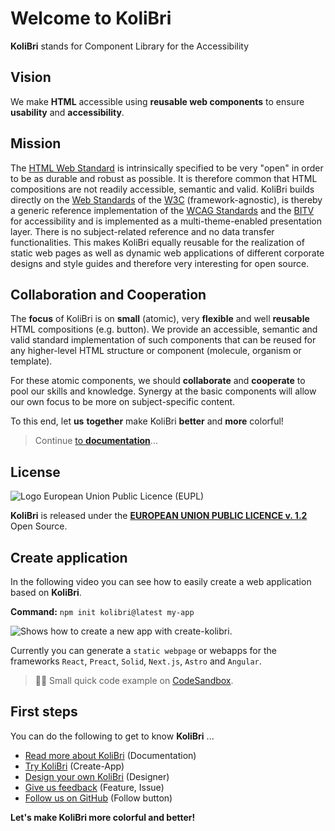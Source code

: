 # Welcome to KoliBri

**KoliBri** stands for Component Library for the Accessibility 

## Vision

We make **HTML** accessible using **reusable web components** to ensure **usability** and **accessibility**.

## Mission

The [HTML Web Standard](https://www.w3.org/html) is intrinsically specified to be very "open" in order to be as durable and robust as possible. It is therefore common that HTML compositions are not readily accessible, semantic and valid.
KoliBri builds directly on the [Web Standards](https://www.w3.org/standards/webdesign/) of the [W3C](https://www.w3.org) (framework-agnostic), is thereby a generic reference implementation of the [WCAG Standards](https://www.w3.org/WAI/standards-guidelines/wcag/) and the [BITV](https://www.bitvtest.de/bitv_test.html) for accessibility and is implemented as a multi-theme-enabled presentation layer. There is no subject-related reference and no data transfer functionalities. This makes KoliBri equally reusable for the realization of static web pages as well as dynamic web applications of different corporate designs and style guides and therefore very interesting for open source.

## Collaboration and Cooperation

The **focus** of KoliBri is on **small** (atomic), very **flexible** and well **reusable** HTML compositions (e.g. button). We provide an accessible, semantic and valid standard implementation of such components that can be reused for any higher-level HTML structure or component (molecule, organism or template).

For these atomic components, we should **collaborate** and **cooperate** to pool our skills and knowledge. Synergy at the basic components will allow our own focus to be more on subject-specific content.

To this end, let **us** **together** make KoliBri **better** and **more** colorful!

> Continue [to **documentation**](https://public-ui.github.io)...

## License

![Logo European Union Public Licence (EUPL)](https://joinup.ec.europa.eu/sites/default/files/styles/logo/public/collection/logo/2019-12/EUPL-logo-04%20%281%29.png?itok=4H40Q1GB)

**KoliBri** is released under the [**EUROPEAN UNION PUBLIC LICENCE v. 1.2**](https://joinup.ec.europa.eu/sites/default/files/custom-page/attachment/eupl_v1.2_de.pdf) Open Source.

## Create application

In the following video you can see how to easily create a web application based on **KoliBri**.

**Command:** `npm init kolibri@latest my-app`

![Shows how to create a new app with create-kolibri.](https://raw.githubusercontent.com/public-ui/.github/main/profile/create-kolibri.gif)

Currently you can generate a `static webpage` or webapps for the frameworks `React`, `Preact`, `Solid`, `Next.js`, `Astro` and `Angular`.

> 👨‍💻 Small quick code example on [CodeSandbox](https://codesandbox.io/s/inspiring-firefly-teqjmn).

## First steps

You can do the following to get to know **KoliBri** ...

- [Read more about KoliBri](https://public-ui.github.io) (Documentation)
- [Try KoliBri](https://public-ui.github.io/docs/get-started/erste-schritte) (Create-App)
- [Design your own KoliBri](https://public-ui.github.io/designer/) (Designer)
- [Give us feedback](https://github.com/public-ui/kolibri/issues) (Feature, Issue)
- [Follow us on GitHub](https://github.com/orgs/public-ui/followers) (Follow button)

**Let's make KoliBri more colorful and better!**
